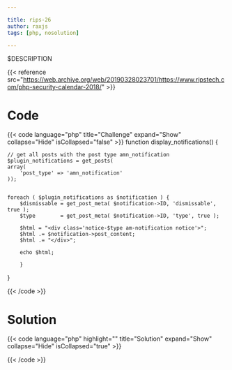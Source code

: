```yaml
---

title: rips-26
author: raxjs
tags: [php, nosolution]

---
```


$DESCRIPTION

<!--more-->
{{< reference src="https://web.archive.org/web/20190328023701/https://www.ripstech.com/php-security-calendar-2018/" >}}

# Code
{{< code language="php"  title="Challenge" expand="Show" collapse="Hide" isCollapsed="false" >}}
function display_notifications() {

    // get all posts with the post type amn_notification
    $plugin_notifications = get_posts(
    array(
        'post_type' => 'amn_notification'
    ));


    foreach ( $plugin_notifications as $notification ) {
        $dismissable = get_post_meta( $notification->ID, 'dismissable', true );
        $type        = get_post_meta( $notification->ID, 'type', true );

        $html = "<div class='notice-$type am-notification notice'>";
        $html .= $notification->post_content;
        $html .= "</div>";

        echo $html;

        }

}

{{< /code >}}

# Solution
{{< code language="php" highlight="" title="Solution" expand="Show" collapse="Hide" isCollapsed="true" >}}

{{< /code >}}
